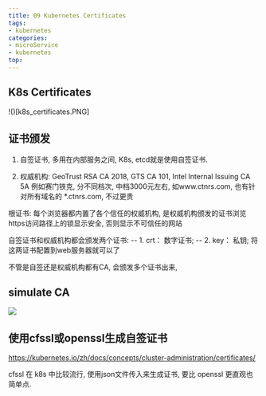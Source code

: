 ```yaml
---
title: 09 Kubernetes Certificates
tags:
- kubernetes
categories:
- microService
- kubernetes
top:
---
```


## K8s Certificates

 !()[k8s_certificates.PNG]

## 证书颁发

1. 自签证书, 多用在内部服务之间, K8s, etcd就是使用自签证书.

2. 权威机构: GeoTrust RSA CA 2018, GTS CA 101, Intel Internal Issuing CA 5A
例如赛门铁克, 分不同档次, 中档3000元左右, 如www.ctnrs.com, 也有针对所有域名的 *.ctnrs.com, 不过更贵

根证书: 每个浏览器都内置了各个信任的权威机构, 是权威机构颁发的证书浏览https访问路径上的锁显示安全, 否则显示不可信任的网站

自签证书和权威机构都会颁发两个证书:
-- 1. crt： 数字证书;
-- 2. key： 私钥;
将这两证书配置到web服务器就可以了

不管是自签还是权威机构都有CA, 会颁发多个证书出来, 

## simulate CA
![](CA_simulate.PNG)

## 使用cfssl或openssl生成自签证书
https://kubernetes.io/zh/docs/concepts/cluster-administration/certificates/

cfssl 在 k8s 中比较流行, 使用json文件传入来生成证书, 要比 openssl 更直观也简单点.











